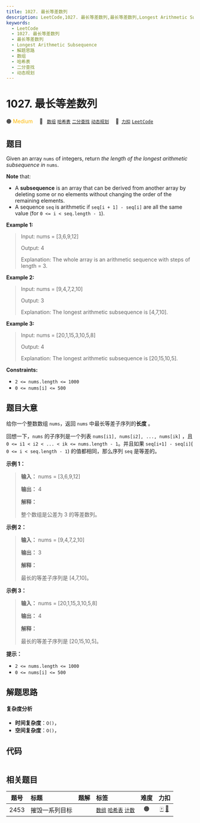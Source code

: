 ```yaml
---
title: 1027. 最长等差数列
description: LeetCode,1027. 最长等差数列,最长等差数列,Longest Arithmetic Subsequence,解题思路,数组,哈希表,二分查找,动态规划
keywords:
  - LeetCode
  - 1027. 最长等差数列
  - 最长等差数列
  - Longest Arithmetic Subsequence
  - 解题思路
  - 数组
  - 哈希表
  - 二分查找
  - 动态规划
---
```


# 1027. 最长等差数列

🟠 <font color=#ffb800>Medium</font>&emsp; 🔖&ensp; [`数组`](/tag/array.md) [`哈希表`](/tag/hash-table.md) [`二分查找`](/tag/binary-search.md) [`动态规划`](/tag/dynamic-programming.md)&emsp; 🔗&ensp;[`力扣`](https://leetcode.cn/problems/longest-arithmetic-subsequence) [`LeetCode`](https://leetcode.com/problems/longest-arithmetic-subsequence)

## 题目

Given an array `nums` of integers, return _the length of the longest
arithmetic subsequence in_ `nums`.

**Note** that:

  * A **subsequence** is an array that can be derived from another array by deleting some or no elements without changing the order of the remaining elements.
  * A sequence `seq` is arithmetic if `seq[i + 1] - seq[i]` are all the same value (for `0 <= i < seq.length - 1`).



**Example 1:**

> Input: nums = [3,6,9,12]
> 
> Output: 4
> 
> Explanation: The whole array is an arithmetic sequence with steps of length = 3.

**Example 2:**

> Input: nums = [9,4,7,2,10]
> 
> Output: 3
> 
> Explanation: The longest arithmetic subsequence is [4,7,10].

**Example 3:**

> Input: nums = [20,1,15,3,10,5,8]
> 
> Output: 4
> 
> Explanation: The longest arithmetic subsequence is [20,15,10,5].

**Constraints:**

  * `2 <= nums.length <= 1000`
  * `0 <= nums[i] <= 500`


## 题目大意

给你一个整数数组 `nums`，返回 `nums` 中最长等差子序列的**长度** 。

回想一下，`nums` 的子序列是一个列表 `nums[i1], nums[i2], ..., nums[ik]` ，且 `0 <= i1 < i2 <
... < ik <= nums.length - 1`。并且如果 `seq[i+1] - seq[i]`( `0 <= i < seq.length -
1`) 的值都相同，那么序列 `seq` 是等差的。



**示例 1：**

> 
> 
> 
> 
> 
> **输入：** nums = [3,6,9,12]
> 
> **输出：** 4
> 
> **解释：**
> 
> 整个数组是公差为 3 的等差数列。
> 
> 

**示例 2：**

> 
> 
> 
> 
> 
> **输入：** nums = [9,4,7,2,10]
> 
> **输出：** 3
> 
> **解释：**
> 
> 最长的等差子序列是 [4,7,10]。
> 
> 

**示例 3：**

> 
> 
> 
> 
> 
> **输入：** nums = [20,1,15,3,10,5,8]
> 
> **输出：** 4
> 
> **解释：**
> 
> 最长的等差子序列是 [20,15,10,5]。
> 
> 



**提示：**

  * `2 <= nums.length <= 1000`
  * `0 <= nums[i] <= 500`


## 解题思路

#### 复杂度分析

- **时间复杂度**：`O()`，
- **空间复杂度**：`O()`，

## 代码

```javascript

```

## 相关题目

<!-- prettier-ignore -->
| 题号 | 标题 | 题解 | 标签 | 难度 | 力扣 |
| :------: | :------ | :------: | :------ | :------: | :------: |
| 2453 | 摧毁一系列目标 |  |  [`数组`](/tag/array.md) [`哈希表`](/tag/hash-table.md) [`计数`](/tag/counting.md) | 🟠 | [🀄️](https://leetcode.cn/problems/destroy-sequential-targets) [🔗](https://leetcode.com/problems/destroy-sequential-targets) |